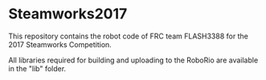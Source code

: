 # Steamworks2017
This repository contains the robot code of FRC team FLASH3388 for the 2017 Steamworks Competition.

All libraries required for building and uploading to the RoboRio are available in the "lib" folder.
